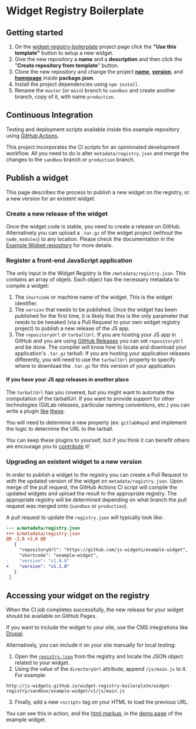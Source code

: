 # Widget Registry Boilerplate

## Getting started

1. On the [widget-registry-boilerplate](https://github.com/js-widgets/widget-registry-boilerplate) project page click the **"Use this template"** button to setup a new widget.
2. Give the new repository a **name** and a **description** and then click the "**Create repository from template**" button.
3. Clone the new repository and change the project [**name**](https://github.com/js-widgets/example-widget/blob/master/package.json#L2), [**version**](https://github.com/js-widgets/example-widget/blob/master/package.json#L3), and [**homepage**](https://github.com/js-widgets/example-widget/blob/master/package.json#L4) inside **package.json**.
4. Install the project dependencies using `npm install`.
5. Rename the `master` (or `main`) branch to `sandbox` and create another branch, copy of it, with name `production`.

## Continuous Integration

Testing and deployment scripts available inside this example repository using [GitHub Actions](https://github.com/features/actions).

This project incorporates the CI scripts for an opinionated development workflow. All you need to do is alter `metadata/registry.json` and merge the changes to the `sandbox` branch or `production` branch.

## Publish a widget
This page describes the process to publish a new widget on the registry, or a new version for an existent widget.

### Create a new release of the widget

Once the widget code is stable, you need to create a release on GitHub. Alternatively you can upload a `.tar.gz` of the widget project (without the `node_modules`) to any location. Please check the documentation in the [Example Widget repository](https://github.com/js-widgets/example-widget) for more details. 

### Register a front-end JavaScript application
The only input in the Widget Registry is the `/metadata/registry.json`. This contains an array of objets. Each object has the necessary metadata to compile a widget:

  1. The `shortcode` or machine name of the widget. This is the widget identifier.
  1. The `version` that needs to be published. Once the widget has been published for the first time, it is likely that this is the only parameter that needs to be tweaked (via a Pull Request to your own widget registry project) to publish a new release of the JS app.
  1. The `repositoryUrl` or `tarballUrl`. If you are hosting your JS app in GitHub and you are using [GitHub Releases](https://developer.github.com/v3/repos/releases) you can set `repositoryUrl` and be done. The compiler will know how to locate and download your application's `.tar.gz` tarball. If you are hosting your application releases differently, you will need to use the `tarballUrl` property to specify where to download the `.tar.gz` for this version of your application.

#### If you have your JS app releases in another place
The `tarballUrl` has you covered, but you might want to automate the computation of the tarballUrl. If you want to provide support for other technologies (GitLab releases, particular naming conventions, etc.) you can write a plugin [like](https://github.com/js-widgets/js-widgets/tree/master/packages/js-widgets-ingestion-gh-releases) [these](https://github.com/js-widgets/js-widgets/tree/master/packages/js-widgets-ingestion-tarball).

You will need to determine a new property (ex: `gitlabRepo`) and implement the logic to determine the URL to the tarball.

You can keep these plugins to yourself, but if you think it can benefit others we encourage you to [contribute](https://github.com/js-widgets/js-widgets/blob/master/CONTRIBUTE.md) it!

### Upgrading an existent widget to a new version
In order to publish a widget to the registry you can create a Pull Request to with the updated
version of the widget on `metadata/registry.json`. Upon merge of the pull request, the GitHub
Actions CI script will compile the updated widgets and upload the result to the appropriate
registry. The appropriate registry will be determined depending on what branch the pull request was
merged onto (`sandbox` or `production`).

A pull request to update the `registry.json` will typically look like:

```diff
--- a/metadata/registry.json
+++ b/metadata/registry.json
@@ -2,6 +2,6 @@
   {
     "repositoryUrl": "https://github.com/js-widgets/example-widget",
     "shortcode": "example-widget",
-    "version": "v1.0.0"
+    "version": "v1.1.0"
   }
 ]
```

## Accessing your widget on the registry

When the CI job completes successfully, the new release for your widget should be available on GitHub Pages.

If you want to include the widget to your site, use the CMS integrations like [Drupal](https://drupal.org/project/widget_instance).

Alternatively, you can include it on your site manually for local testing:

1. Open the [`registry.json`](http://js-widgets.github.io/widget/widget-registry/sandbox/registry.json) from the registry and locate the JSON object related to your widget.
2. Using the value of the `directoryUrl` attribute, append `/js/main.js` to it. For example:
```
http://js-widgets.github.io/widget-registry-boilerplate/widget-registry/sandbox/example-widget/v1/js/main.js
```
3. Finally, add a new `<script>` tag on your HTML to load the previous URL.

You can see this in action, and the [html markup](https://github.com/js-widgets/example-widget/blob/master/public/index.html), in the [demo page](https://js-widgets.github.io/example-widget/index.html) of the example widget.
